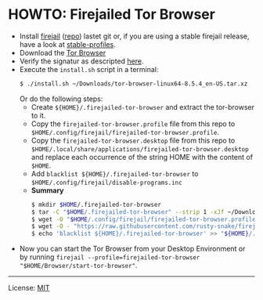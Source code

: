 # HOWTO: Firejailed Tor Browser

  * Install [firejail](https://firejail.wordpress.com/) ([repo](https://github.com/netblue30/firejail)) lastet git or, if you are using a stable firejail release,
    have a look at [stable-profiles](stable-profiles).
  * Download the [Tor Browser](https://www.torproject.org/download/)  
  * Verify the signatur as descripted [here](https://support.torproject.org/#how-to-verify-signature).
  * Execute the `install.sh` script in a terminal:
    ```bash
    $ ./install.sh ~/Downloads/tor-browser-linux64-8.5.4_en-US.tar.xz
    ```
    Or do the following steps:
    * Create `${HOME}/.firejailed-tor-browser` and extract the tor-browser to it.
    * Copy the `firejailed-tor-browser.profile` file from this repo to `$HOME/.config/firejail/firejailed-tor-browser.profile`.
    * Copy the `firejailed-tor-browser.desktop` file from this repo to `$HOME/.local/share/applications/firejailed-tor-browser.desktop` and replace each occurrence of the string HOME with the content of `$HOME`.
    * Add `blacklist ${HOME}/.firejailed-tor-browser` to `$HOME/.config/firejail/disable-programs.inc`
    * **Summary**
      ```bash
      $ mkdir $HOME/.firejailed-tor-browser
      $ tar -C "$HOME/.firejailed-tor-browser" --strip 1 -xJf ~/Downloads/tor-browser-linux64-8.5.4_en-US.tar.xz
      $ wget -O "$HOME/.config/firejail/firejailed-tor-browser.profile" "https://raw.githubusercontent.com/rusty-snake/firejailed-tor-browser/master/firejailed-tor-browser.profile"
      $ wget -O - "https://raw.githubusercontent.com/rusty-snake/firejailed-tor-browser/master/firejailed-tor-browser.desktop" | sed "s;HOME;${HOME};g" > "$HOME/.local/share/applications/firejailed-tor-browser.desktop"
      $ echo 'blacklist ${HOME}/.firejailed-tor-browser' >> "${HOME}/.config/firejail/disbale-programs.local"
      ```
  * Now you can start the Tor Browser from your Desktop Environment or by running `firejail --profile=firejailed-tor-browser "$HOME/Browser/start-tor-browser"`.

--------------------

License: [MIT](LICENSE)
